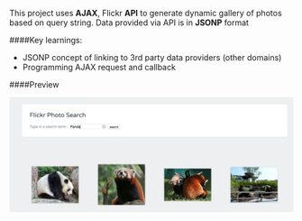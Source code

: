 This project uses **AJAX**, Flickr **API** to generate dynamic gallery of photos based on query string. 
Data provided via API is in **JSONP** format

####Key learnings:

- JSONP concept of linking to 3rd party data providers (other domains)
- Programming AJAX request and callback

####Preview

![flickr-search screenshot](https://raw.githubusercontent.com/maciejk77/flickr-gallery/b2c18057a4d7af1283b980dd001d8930d3b96b3c/img/flickr%20screenshot.png)
